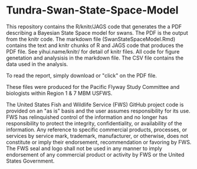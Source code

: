 # Tundra-Swan-State-Space-Model
This repository contains the R/knitr/JAGS code that generates the a PDF describing a Bayesian State Space model for swans. The PDF is the output from the knitr code.  The markdown file (SwanStateSpaceModel.Rmd) contains the text and knitr chunks of R and JAGS code that produces the PDF file.  See yihui.name/knitr/ for detail of knitr files. All code for figure genetation and analysisis in the markdown file. The CSV file contains the data used in the analysis.  

To read the report, simply download or "click" on the PDF file.  

These files were produced for the Pacific Flyway Study Committee and biologists within Region 1 & 7 MBM USFWS.  

The United States Fish and Wildlife Service (FWS) GitHub project code is provided on an
"as is" basis and the user assumes responsibility for its use. FWS has relinquished control
of the information and no longer has responsibility to protect the integrity, confidentiality, or
availability of the information. Any reference to specific commercial products, processes,
or services by service mark, trademark, manufacturer, or otherwise, does not constitute or
imply their endorsement, recommendation or favoring by FWS. The FWS seal and logo
shall not be used in any manner to imply endorsement of any commercial product or
activity by FWS or the United States Government.

